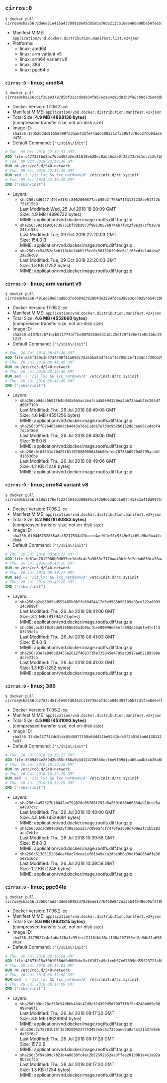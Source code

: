 ## `cirros:0`

```console
$ docker pull cirros@sha256:0de6e51e415a43709918e95d85aba70da2135b10ee466a08be54fee57f736872
```

-	Manifest MIME: `application/vnd.docker.distribution.manifest.list.v2+json`
-	Platforms:
	-	linux; amd64
	-	linux; arm variant v5
	-	linux; arm64 variant v8
	-	linux; 386
	-	linux; ppc64le

### `cirros:0` - linux; amd64

```console
$ docker pull cirros@sha256:d1f38e93797d5bf313cd0d934fab76ca84c93d03b3fe8cb0d735a4ddd98ca962
```

-	Docker Version: 17.06.2-ce
-	Manifest MIME: `application/vnd.docker.distribution.manifest.v2+json`
-	Total Size: **4.9 MB (4898138 bytes)**  
	(compressed transfer size, not on-disk size)
-	Image ID: `sha256:17d52dddc81558d99fd3aa64d2fe44add500321cf3c954378d627cb9daead478`
-	Default Command: `["\/sbin\/init"]`

```dockerfile
# Tue, 09 Oct 2018 22:19:31 GMT
ADD file:c47735fbd8ec76ba402a2ea81619e620ec0aba6cae0f23373a9c1ecc12bfb53d in / 
# Tue, 09 Oct 2018 22:19:38 GMT
RUN rm /etc/rc3.d/S40-network
# Tue, 09 Oct 2018 22:19:39 GMT
RUN sed -i '/is_lxc && lxc_netdown/d' /etc/init.d/rc.sysinit
# Tue, 09 Oct 2018 22:19:39 GMT
CMD ["/sbin/init"]
```

-	Layers:
	-	`sha256:3d6427f49fe318fc8062066677acb50b2f755b716313f238de517f2b751f15b9`  
		Last Modified: Wed, 25 Jul 2018 18:20:09 GMT  
		Size: 4.9 MB (4896732 bytes)  
		MIME: application/vnd.docker.image.rootfs.diff.tar.gzip
	-	`sha256:79c1e9c6a738751bfc9bd073f9863057e074ab7f0c2f8e3a7cf0a87a245af58a`  
		Last Modified: Tue, 09 Oct 2018 22:20:03 GMT  
		Size: 154.0 B  
		MIME: application/vnd.docker.image.rootfs.diff.tar.gzip
	-	`sha256:cc54052e3eb118c8e14bb2f5cc0c561326f9dcc6c1f65ed1e14daba22a2d6c08`  
		Last Modified: Tue, 09 Oct 2018 22:20:03 GMT  
		Size: 1.3 KB (1252 bytes)  
		MIME: application/vnd.docker.image.rootfs.diff.tar.gzip

### `cirros:0` - linux; arm variant v5

```console
$ docker pull cirros@sha256:491ee29e6cad06d7cd084d3928b4de3299fdba388e3ccd0254b54c20862898ec
```

-	Docker Version: 17.06.2-ce
-	Manifest MIME: `application/vnd.docker.distribution.manifest.v2+json`
-	Total Size: **4.6 MB (4552660 bytes)**  
	(compressed transfer size, not on-disk size)
-	Image ID: `sha256:d107b8c671ecb831774affbe0070318e5311dc25cf29f100e72e8c3bbc191215`
-	Default Command: `["\/sbin\/init"]`

```dockerfile
# Thu, 26 Jul 2018 08:48:46 GMT
ADD file:d35f350c3d3747490f12a69dc7dabbba0bdf42af1e705b2ef124dc4730bb29f1 in / 
# Thu, 26 Jul 2018 08:48:48 GMT
RUN rm /etc/rc3.d/S40-network
# Thu, 26 Jul 2018 08:48:49 GMT
RUN sed -i '/is_lxc && lxc_netdown/d' /etc/init.d/rc.sysinit
# Thu, 26 Jul 2018 08:48:49 GMT
CMD ["/sbin/init"]
```

-	Layers:
	-	`sha256:b94ac560ff64bd44a0a5ac3eafcaa50e94130ea2bb72aaab45c204d7d00f7190`  
		Last Modified: Thu, 26 Jul 2018 08:49:08 GMT  
		Size: 4.6 MB (4551256 bytes)  
		MIME: application/vnd.docker.image.rootfs.diff.tar.gzip
	-	`sha256:0ff076465e88dcb4d43a7da11d867e730c9b2b0162d8cea961c4abf4fdc6f809`  
		Last Modified: Thu, 26 Jul 2018 08:49:06 GMT  
		Size: 156.0 B  
		MIME: application/vnd.docker.image.rootfs.diff.tar.gzip
	-	`sha256:0f01531d70d29f81f67888909648bb09cfeb78785b897048799acd4fd16b36ba`  
		Last Modified: Thu, 26 Jul 2018 08:49:06 GMT  
		Size: 1.2 KB (1248 bytes)  
		MIME: application/vnd.docker.image.rootfs.diff.tar.gzip

### `cirros:0` - linux; arm64 variant v8

```console
$ docker pull cirros@sha256:810d5176ef12243043d309695c14269b63dbb1e07441263a410d99757b81a2fa
```

-	Docker Version: 17.06.2-ce
-	Manifest MIME: `application/vnd.docker.distribution.manifest.v2+json`
-	Total Size: **8.2 MB (8180883 bytes)**  
	(compressed transfer size, not on-disk size)
-	Image ID: `sha256:0f0446752835a8cf5217534d23ccee4ae9f1e01c9549e54f69a96a9ba4fcdb84`
-	Default Command: `["\/sbin\/init"]`

```dockerfile
# Thu, 26 Jul 2018 08:40:23 GMT
ADD file:fd61ae7812080b0d055ec1da6c4c3a9058c717baa40bfe0f2edab650ca50aa42 in / 
# Thu, 26 Jul 2018 08:40:26 GMT
RUN rm /etc/rc3.d/S40-network
# Thu, 26 Jul 2018 08:40:27 GMT
RUN sed -i '/is_lxc && lxc_netdown/d' /etc/init.d/rc.sysinit
# Thu, 26 Jul 2018 08:40:28 GMT
CMD ["/sbin/init"]
```

-	Layers:
	-	`sha256:a2cb5895ad559485b06ffc60454417d3e9585b90189d83cd322a609924c9b89f`  
		Last Modified: Thu, 26 Jul 2018 08:41:06 GMT  
		Size: 8.2 MB (8179477 bytes)  
		MIME: application/vnd.docker.image.rootfs.diff.tar.gzip
	-	`sha256:bc52f8c05de83650b63a3b9bcfbee00096e55efa093d53a6fe4fe1f303789c7a`  
		Last Modified: Thu, 26 Jul 2018 08:41:03 GMT  
		Size: 154.0 B  
		MIME: application/vnd.docker.image.rootfs.diff.tar.gzip
	-	`sha256:93e7e8d0b83455a2612f469373be735045e4795ec3917aab2189588edc3e73ca`  
		Last Modified: Thu, 26 Jul 2018 08:41:03 GMT  
		Size: 1.3 KB (1252 bytes)  
		MIME: application/vnd.docker.image.rootfs.diff.tar.gzip

### `cirros:0` - linux; 386

```console
$ docker pull cirros@sha256:b27d2cd51bfe96fd0342c119735ebf3dce046d01fb5b77d1fae8d6efb1a82529
```

-	Docker Version: 17.06.2-ce
-	Manifest MIME: `application/vnd.docker.distribution.manifest.v2+json`
-	Total Size: **4.5 MB (4531093 bytes)**  
	(compressed transfer size, not on-disk size)
-	Image ID: `sha256:37a3e437733dc5b4c80d4977f50a6dd431be9241bde3f2a0103add1381125e97`
-	Default Command: `["\/sbin\/init"]`

```dockerfile
# Thu, 26 Jul 2018 10:39:27 GMT
ADD file:3509494e259d2bd55cf88a9b3d124726566ccfbe9f09d1c406aa4b8cb30a80fa in / 
# Thu, 26 Jul 2018 10:39:28 GMT
RUN rm /etc/rc3.d/S40-network
# Thu, 26 Jul 2018 10:39:29 GMT
RUN sed -i '/is_lxc && lxc_netdown/d' /etc/init.d/rc.sysinit
# Thu, 26 Jul 2018 10:39:29 GMT
CMD ["/sbin/init"]
```

-	Layers:
	-	`sha256:4a52327b10d42ee792828c05768f292d8a259f648b6683dab18cee5ae4807c9c`  
		Last Modified: Thu, 26 Jul 2018 10:40:00 GMT  
		Size: 4.5 MB (4529691 bytes)  
		MIME: application/vnd.docker.image.rootfs.diff.tar.gzip
	-	`sha256:02cad8040d425f3983a5a2c7c090afcf7470fe3609c700e2f71bb203aca7eb1e`  
		Last Modified: Thu, 26 Jul 2018 10:39:58 GMT  
		Size: 154.0 B  
		MIME: application/vnd.docker.image.rootfs.diff.tar.gzip
	-	`sha256:61385152064eef6ac7deea1ef01b49aca2dbe9b6a39df848654dfa365e8616d2`  
		Last Modified: Thu, 26 Jul 2018 10:39:58 GMT  
		Size: 1.2 KB (1248 bytes)  
		MIME: application/vnd.docker.image.rootfs.diff.tar.gzip

### `cirros:0` - linux; ppc64le

```console
$ docker pull cirros@sha256:23bb04ad34dde0a9482d78a8eee177b468e842ea35b4f048ed9af2f864ca16ce
```

-	Docker Version: 17.06.2-ce
-	Manifest MIME: `application/vnd.docker.distribution.manifest.v2+json`
-	Total Size: **8.6 MB (8631315 bytes)**  
	(compressed transfer size, not on-disk size)
-	Image ID: `sha256:3779987c4e3a6a820a3c99fecf2110fbb55cf138a207150ef8a9db81a690ab1a`
-	Default Command: `["\/sbin\/init"]`

```dockerfile
# Thu, 26 Jul 2018 08:16:54 GMT
ADD file:48673b15a50b1958dd9d689bbc5af6187c49cfceb67e67399dd55f23721a89dc in / 
# Thu, 26 Jul 2018 08:17:03 GMT
RUN rm /etc/rc3.d/S40-network
# Thu, 26 Jul 2018 08:17:08 GMT
RUN sed -i '/is_lxc && lxc_netdown/d' /etc/init.d/rc.sysinit
# Thu, 26 Jul 2018 08:17:09 GMT
CMD ["/sbin/init"]
```

-	Layers:
	-	`sha256:b9cc78c330c94db6b434c47d8c31d390d5d7907ff6f5cd248b069e300984a8f1`  
		Last Modified: Thu, 26 Jul 2018 08:17:30 GMT  
		Size: 8.6 MB (8629904 bytes)  
		MIME: application/vnd.docker.image.rootfs.diff.tar.gzip
	-	`sha256:2c78701b15f15302094237753457e5c6c733baee7a8a4e121a3fe8ebda53f6c7`  
		Last Modified: Thu, 26 Jul 2018 08:17:28 GMT  
		Size: 157.0 B  
		MIME: application/vnd.docker.image.rootfs.diff.tar.gzip
	-	`sha256:5f94b09c7b21d4ad038fc4ec2b52592b52aa3ffee20139b1a4c1a92a8b2ecf3b`  
		Last Modified: Thu, 26 Jul 2018 08:17:30 GMT  
		Size: 1.3 KB (1254 bytes)  
		MIME: application/vnd.docker.image.rootfs.diff.tar.gzip
